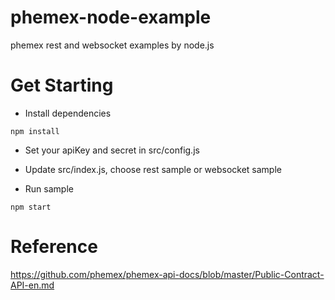 # phemex-node-example

phemex rest and websocket examples by node.js

# Get Starting

- Install dependencies

```shell script
npm install
```

- Set your apiKey and secret in src/config.js

- Update src/index.js, choose rest sample or websocket sample

- Run sample

```shell script
npm start
```

# Reference

https://github.com/phemex/phemex-api-docs/blob/master/Public-Contract-API-en.md

